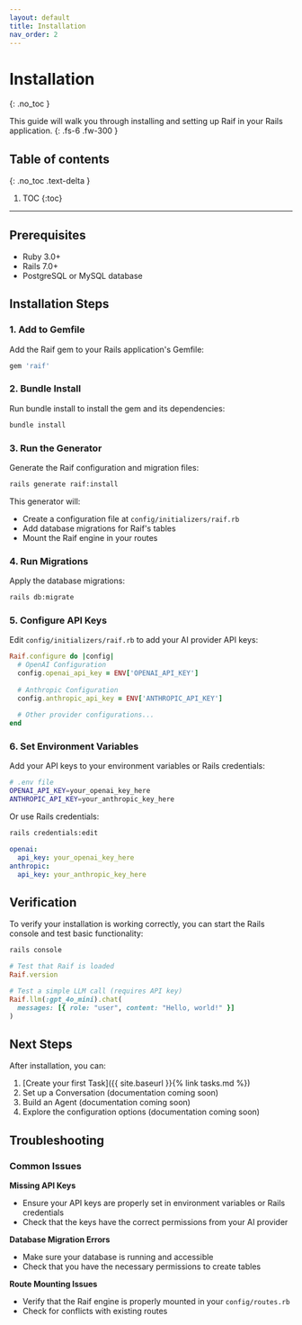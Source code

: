 ```yaml
---
layout: default
title: Installation
nav_order: 2
---
```


# Installation
{: .no_toc }

This guide will walk you through installing and setting up Raif in your Rails application.
{: .fs-6 .fw-300 }

## Table of contents
{: .no_toc .text-delta }

1. TOC
{:toc}

---

## Prerequisites

- Ruby 3.0+ 
- Rails 7.0+
- PostgreSQL or MySQL database

## Installation Steps

### 1. Add to Gemfile

Add the Raif gem to your Rails application's Gemfile:

```ruby
gem 'raif'
```

### 2. Bundle Install

Run bundle install to install the gem and its dependencies:

```bash
bundle install
```

### 3. Run the Generator

Generate the Raif configuration and migration files:

```bash
rails generate raif:install
```

This generator will:
- Create a configuration file at `config/initializers/raif.rb`
- Add database migrations for Raif's tables
- Mount the Raif engine in your routes

### 4. Run Migrations

Apply the database migrations:

```bash
rails db:migrate
```

### 5. Configure API Keys

Edit `config/initializers/raif.rb` to add your AI provider API keys:

```ruby
Raif.configure do |config|
  # OpenAI Configuration
  config.openai_api_key = ENV['OPENAI_API_KEY']
  
  # Anthropic Configuration  
  config.anthropic_api_key = ENV['ANTHROPIC_API_KEY']
  
  # Other provider configurations...
end
```

### 6. Set Environment Variables

Add your API keys to your environment variables or Rails credentials:

```bash
# .env file
OPENAI_API_KEY=your_openai_key_here
ANTHROPIC_API_KEY=your_anthropic_key_here
```

Or use Rails credentials:

```bash
rails credentials:edit
```

```yaml
openai:
  api_key: your_openai_key_here
anthropic:
  api_key: your_anthropic_key_here
```

## Verification

To verify your installation is working correctly, you can start the Rails console and test basic functionality:

```ruby
rails console

# Test that Raif is loaded
Raif.version

# Test a simple LLM call (requires API key)
Raif.llm(:gpt_4o_mini).chat(
  messages: [{ role: "user", content: "Hello, world!" }]
)
```

## Next Steps

After installation, you can:

1. [Create your first Task]({{ site.baseurl }}{% link tasks.md %})
2. Set up a Conversation (documentation coming soon)
3. Build an Agent (documentation coming soon)
4. Explore the configuration options (documentation coming soon)

## Troubleshooting

### Common Issues

**Missing API Keys**
- Ensure your API keys are properly set in environment variables or Rails credentials
- Check that the keys have the correct permissions from your AI provider

**Database Migration Errors**
- Make sure your database is running and accessible
- Check that you have the necessary permissions to create tables

**Route Mounting Issues**
- Verify that the Raif engine is properly mounted in your `config/routes.rb`
- Check for conflicts with existing routes 